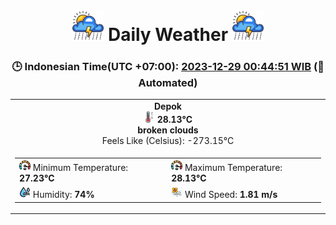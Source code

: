# <h1 align=center><img height=50 src=images/cloud.png> Daily Weather <img height=50 src=images/cloud.png></h1>
<h3 align=center>🕒 Indonesian Time(UTC +07:00): <u>2023-12-29 00:44:51 WIB</u> (🤖Automated)</h3>

<table align=center>
<tr>
<td align=center><b>Depok</b><br><img src=images/thermometer.png height=18> <b>28.13°C</b><br><b>broken clouds</b><br>Feels Like (Celsius): -273.15°C</td>
</tr>
<td>
<table>
<tr>
<td><img src=images/fast.png height=18> Minimum Temperature: <b>27.23°C</b></td>
<td><img src=images/fast.png height=18> Maximum Temperature: <b>28.13°C</b></td>
</tr>
<tr>
<td><img src=images/humidity.png height=18> Humidity: <b>74%</b></td>
<td><img src=images/air-flow.png height=18> Wind Speed: <b>1.81 m/s</b></td>
</tr>
</table>
</table>
